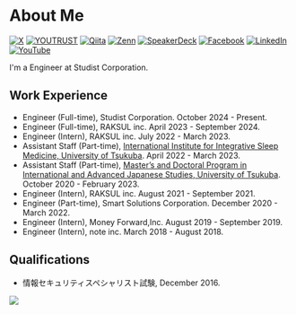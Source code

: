 # About Me

[![X](https://img.shields.io/badge/%40__smasato%20__-000000.svg?style=flat-square&logo=x&logoColor=white)](https://x.com/_smasato_)
[![YOUTRUST](https://img.shields.io/badge/smasato-309da5.svg?style=flat-square&logoColor=white&label=YOUTRUST)](https://youtrust.jp/users/smasato)
[![Qiita](https://img.shields.io/badge/smasato-55c500.svg?style=flat-square&logo=qiita&logoColor=white)](https://qiita.com/smasato)
[![Zenn](https://img.shields.io/badge/smasato-3EA8FF.svg?style=flat-square&logo=zenn&logoColor=white)](https://zenn.dev/smasato)
[![SpeakerDeck](https://img.shields.io/badge/smasato-009287.svg?style=flat-square&logo=speakerdeck&logoColor=white)](https://speakerdeck.com/smasato)
[![Facebook](https://img.shields.io/badge/smasato-1877F2.svg?style=flat-square&logo=facebook&logoColor=white)](https://facebook.com/masato.sugiyama.50)
[![LinkedIn](https://img.shields.io/badge/smasato-0077B5.svg?style=flat-square&logo=linkedin&logoColor=white)](https://www.linkedin.com/in/smasato)
[![YouTube](https://img.shields.io/youtube/channel/subscribers/UCBSr30hhLv5ptTjLMdlBBDA?style=flat-square&logo=youtube&logoColor=white&label=YouTube)](https://www.youtube.com/@smasato)

I'm a Engineer at Studist Corporation.

## Work Experience

- Engineer (Full-time), Studist Corporation. October 2024 - Present.
- Engineer (Full-time), RAKSUL inc. April 2023 - September 2024.
- Engineer (Intern), RAKSUL inc. July 2022 - March 2023.
- Assistant Staff (Part-time), [International Institute for Integrative Sleep Medicine, University of Tsukuba](https://wpi-iiis.tsukuba.ac.jp/). April 2022 - March 2023.
- Assistant Staff (Part-time), [Master’s and Doctoral Program in International and Advanced Japanese Studies, University of Tsukuba](https://japan.tsukuba.ac.jp/). October 2020 - February 2023.
- Engineer (Intern), RAKSUL inc. August 2021 - September 2021.
- Engineer (Part-time), Smart Solutions Corporation. December 2020 - March 2022.
- Engineer (Intern), Money Forward,Inc. August 2019 - September 2019.
- Engineer (Intern), note inc. March 2018 - August 2018.

## Qualifications

- 情報セキュリティスペシャリスト試験, December 2016.

![](https://hit.yhype.me/github/profile?user_id=11751679)
